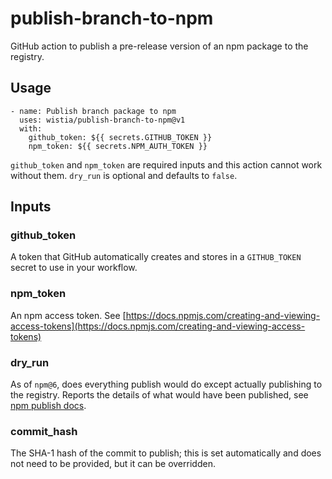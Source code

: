 # publish-branch-to-npm

GitHub action to publish a pre-release version of an npm package to the registry.

## Usage

```
- name: Publish branch package to npm
  uses: wistia/publish-branch-to-npm@v1
  with:
    github_token: ${{ secrets.GITHUB_TOKEN }}
    npm_token: ${{ secrets.NPM_AUTH_TOKEN }}
```

`github_token` and `npm_token` are required inputs and this action cannot work without them. `dry_run` is optional and defaults to `false`.

## Inputs

### github_token

A token that GitHub automatically creates and stores in a `GITHUB_TOKEN` secret to use in your workflow.

### npm_token

An npm access token. See [https://docs.npmjs.com/creating-and-viewing-access-tokens](https://docs.npmjs.com/creating-and-viewing-access-tokens)

### dry_run

As of `npm@6`, does everything publish would do except actually publishing to the registry. Reports the details of what would have been published, see [npm publish docs](https://docs.npmjs.com/cli/v7/commands/npm-publish).

### commit_hash

The SHA-1 hash of the commit to publish; this is set automatically and does not need to be provided, but it can be overridden.
